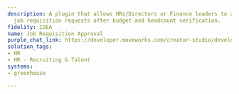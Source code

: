 ```yaml
---
description: A plugin that allows HRs/Directors or Finance leaders to approve or reject
  job requisition requests after budget and headcount verification.
fidelity: IDEA
name: Job Requisition Approval
purple_chat_link: https://developer.moveworks.com/creator-studio/developer-tools/purple-chat/?conversation=%7B%22startTimestamp%22%3A%2211%3A43+AM%22%2C%22messages%22%3A%5B%7B%22parts%22%3A%5B%7B%22richText%22%3A%22Check+pending+job+requisitions+for+approval.%22%7D%5D%2C%22role%22%3A%22user%22%7D%2C%7B%22parts%22%3A%5B%7B%22richText%22%3A%22%3Cp%3EHere+are+the+%3Cb%3Epending+job+requisitions%3C%2Fb%3E+awaiting+your+approval%3A%3C%2Fp%3E%5Cn%3Cp%3E1%EF%B8%8F%E2%83%A3+%3Cb%3ESoftware+Engineer%3C%2Fb%3E%3C%2Fp%3E%5Cn%3Cul%3E%5Cn+%3Cli%3E%3Cb%3EHiring+Manager%3A%3C%2Fb%3E+John+Doe%3C%2Fli%3E%5Cn+%3Cli%3E%3Cb%3EProposed+Salary%3A%3C%2Fb%3E+%24110%2C000%3C%2Fli%3E%5Cn+%3Cli%3E%E2%9C%85+%3Cb%3EBudget%3A%3C%2Fb%3E+Approved+%28%24120%2C000+allocated%29%3C%2Fli%3E%5Cn+%3Cli%3E%E2%9C%85+%3Cb%3EHeadcount%3A%3C%2Fb%3E+2+positions+available%3C%2Fli%3E%5Cn%3C%2Ful%3E%5Cn%3Cp%3E2%EF%B8%8F%E2%83%A3+%3Cb%3ESenior+Data+Scientist%3C%2Fb%3E%3C%2Fp%3E%5Cn%3Cul%3E%5Cn+%3Cli%3E%3Cb%3EHiring+Manager%3A%3C%2Fb%3E+Jane+Smith%3C%2Fli%3E%5Cn+%3Cli%3E%3Cb%3EProposed+Salary%3A%3C%2Fb%3E+%24125%2C000%3C%2Fli%3E%5Cn+%3Cli%3E%E2%9C%85+%3Cb%3EBudget%3A%3C%2Fb%3E+Approved+%28%24150%2C000+allocated%29%3C%2Fli%3E%5Cn+%3Cli%3E%E2%9C%85+%3Cb%3EHeadcount%3A%3C%2Fb%3E+1+position+available%3C%2Fli%3E%5Cn%3C%2Ful%3E%5Cn%3Cp%3EWould+you+like+to+approve+these+requisitions+now%3F%3C%2Fp%3E%22%7D%5D%2C%22role%22%3A%22assistant%22%7D%2C%7B%22parts%22%3A%5B%7B%22richText%22%3A%22Yes%2C+approve+both+requisitions.%22%7D%5D%2C%22role%22%3A%22user%22%7D%2C%7B%22parts%22%3A%5B%7B%22richText%22%3A%22%E2%9C%85+%3Cb%3EJob+requisition+for+Software+Engineer+approved%21%3C%2Fb%3E%3Cbr%3E%E2%9C%85+%3Cb%3EJob+requisition+for+Senior+Data+Scientist+approved%21%3C%2Fb%3E%22%7D%5D%2C%22role%22%3A%22assistant%22%7D%5D%7D
solution_tags:
- HR
- HR - Recruiting & Talent
systems:
- greenhouse

---
```

